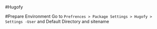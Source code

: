#Hugofy

#Prepare Environment
Go to ```Prefrences > Package Settings > Hugofy > Settings -User``` and Default Directory and sitename 